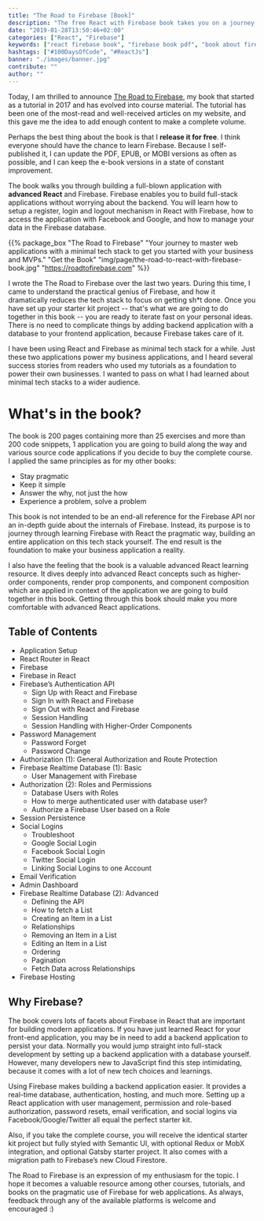 ```yaml
---
title: "The Road to Firebase [Book]"
description: "The free React with Firebase book takes you on a journey to master a minimal tech stack with React and Firebase in JavaScript. You will learn how both technologies help you to realize your business idea. Grab your free PDF, EPUB, or MOBI and get free updates for new releases ..."
date: "2019-01-28T13:50:46+02:00"
categories: ["React", "Firebase"]
keywords: ["react firebase book", "firebase book pdf", "book about firebase", "books on firebase", "learning firebase book", "firebase books", "firebase book", "best firebase book"]
hashtags: ["#100DaysOfCode", "#ReactJs"]
banner: "./images/banner.jpg"
contribute: ""
author: ""
---
```


Today, I am thrilled to announce [The Road to Firebase](https://roadtofirebase.com), my book that started as a tutorial in 2017 and has evolved into course material. The tutorial has been one of the most-read and well-received articles on my website, and this gave me the idea to add enough content to make a complete volume.

Perhaps the best thing about the book is that I **release it for free**. I think everyone should have the chance to learn Firebase. Because I self-published it, I can update the PDF, EPUB, or MOBI versions as often as possible, and I can keep the e-book versions in a state of constant improvement.

The book walks you through building a full-blown application with **advanced React** and Firebase. Firebase enables you to build full-stack applications without worrying about the backend. You will learn how to setup a register, login and logout mechanism in React with Firebase, how to access the application with Facebook and Google, and how to manage your data in the Firebase database.

{{% package_box "The Road to Firebase" "Your journey to master web applications with a minimal tech stack to get you started with your business and MVPs." "Get the Book" "img/page/the-road-to-react-with-firebase-book.jpg" "https://roadtofirebase.com" %}}

I wrote the The Road to Firebase over the last two years. During this time, I came to understand the practical genius of Firebase, and how it dramatically reduces the tech stack to focus on getting sh*t done. Once you have set up your starter kit project -- that's what we are going to do together in this book -- you are ready to iterate fast on your personal ideas. There is no need to complicate things by adding backend application with a database to your frontend application, because Firebase takes care of it.

I have been using React and Firebase as minimal tech stack for a while. Just these two applications power my business applications, and I heard several success stories from readers who used my tutorials as a foundation to power their own businesses. I wanted to pass on what I had learned about minimal tech stacks to a wider audience.

# What's in the book?

The book is 200 pages containing more than 25 exercises and more than 200 code snippets, 1 application you are going to build along the way and various source code applications if you decide to buy the complete course. I applied the same principles as for my other books:

* Stay pragmatic
* Keep it simple
* Answer the why, not just the how
* Experience a problem, solve a problem

This book is not intended to be an end-all reference for the Firebase API nor an in-depth guide about the internals of Firebase. Instead, its purpose is to journey through learning Firebase with React the pragmatic way, building an entire application on this tech stack yourself. The end result is the foundation to make your business application a reality.

I also have the feeling that the book is a valuable advanced React learning resource. It dives deeply into advanced React concepts such as higher-order components, render prop components, and component composition which are applied in context of the application we are going to build together in this book. Getting through this book should make you more comfortable with advanced React applications.

## Table of Contents

* Application Setup
* React Router in React
* Firebase
* Firebase in React
* Firebase’s Authentication API
  * Sign Up with React and Firebase
  * Sign In with React and Firebase
  * Sign Out with React and Firebase
  * Session Handling
  * Session Handling with Higher-Order Components
* Password Management
  * Password Forget
  * Password Change
* Authorization (1): General Authorization and Route Protection
* Firebase Realtime Database (1): Basic
  * User Management with Firebase
* Authorization (2): Roles and Permissions
  * Database Users with Roles
  * How to merge authenticated user with database user?
  * Authorize a Firebase User based on a Role
* Session Persistence
* Social Logins
  * Troubleshoot
  * Google Social Login
  * Facebook Social Login
  * Twitter Social Login
  * Linking Social Logins to one Account
* Email Verification
* Admin Dashboard
* Firebase Realtime Database (2): Advanced
  * Defining the API
  * How to fetch a List
  * Creating an Item in a List
  * Relationships
  * Removing an Item in a List
  * Editing an Item in a List
  * Ordering
  * Pagination
  * Fetch Data across Relationships
* Firebase Hosting

## Why Firebase?

The book covers lots of facets about Firebase in React that are important for building modern applications. If you have just learned React for your front-end application, you may be in need to add a backend application to persist your data. Normally you would jump straight into full-stack development by setting up a backend application with a database yourself. However, many developers new to JavaScript find this step intimidating, because it comes with a lot of new tech choices and learnings.

Using Firebase makes building a backend application easier. It provides a real-time database, authentication, hosting, and much more. Setting up a React application with user management, permission and role-based authorization, password resets, email verification, and social logins via Facebook/Google/Twitter all equal the perfect starter kit.

Also, if you take the complete course, you will receive the identical starter kit project but fully styled with Semantic UI, with optional Redux or MobX integration, and optional Gatsby starter project. It also comes with a migration path to Firebase’s new Cloud Firestore.

<Divider />

The Road to Firebase is an expression of my enthusiasm for the topic. I hope it becomes a valuable resource among other courses, tutorials, and books on the pragmatic use of Firebase for web applications. As always, feedback through any of the available platforms is welcome and encouraged :)

